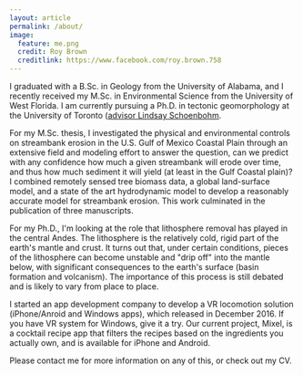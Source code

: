 ```yaml
---
layout: article
permalink: /about/
image:
  feature: me.png
  credit: Roy Brown
  creditlink: https://www.facebook.com/roy.brown.758
---
```


I graduated with a B.Sc. in Geology from the University of Alabama, and I recently received my M.Sc. in Environmental Science from the University of West Florida. I am currently pursuing a Ph.D. in tectonic geomorphology at the University of Toronto ([advisor Lindsay Schoenbohm](www.lindsay-schoenbohm.com).

For my M.Sc. thesis, I investigated the physical and environmental controls on streambank erosion in the U.S. Gulf of Mexico Coastal Plain through an extensive field and modeling effort to answer the question, can we predict with any confidence how much a given streambank will erode over time, and thus how much sediment it will yield (at least in the Gulf Coastal plain)? I combined remotely sensed tree biomass data, a global land-surface model, and a state of the art hydrodynamic model to develop a reasonably accurate model for streambank erosion. This work culminated in the publication of three manuscripts.

For my Ph.D., I'm looking at the role that lithosphere removal has played in the central Andes. The lithosphere is the relatively cold, rigid part of the earth's mantle and crust. It turns out that, under certain conditions, pieces of the lithosphere can become unstable and "drip off" into the mantle below, with significant consequences to the earth's surface (basin formation and volcanism). The importance of this process is still debated and is likely to vary from place to place.

I started an app development company to develop a VR locomotion solution (iPhone/Anroid and Windows apps), which released in December 2016. If you have VR system for Windows, give it a try. Our current project, Mixel, is a cocktail recipe app that filters the recipes based on the ingredients you actually own, and is available for iPhone and Android.

Please contact me for more information on any of this, or check out my CV.
